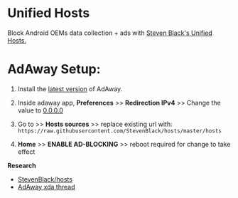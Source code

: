 # Unified Hosts
Block Android OEMs data collection + ads with [Steven Black's Unified Hosts.](https://github.com/StevenBlack/hosts)

# AdAway Setup:
1. Install the [latest version](https://androidfilehost.com/?w=files&flid=249276&sort_by=date&sort_dir=DESC) of AdAway.
2. Inside  adaway app, **Preferences** >> **Redirection IPv4** >> Change the value to [0.0.0.0](https://github.com/StevenBlack/hosts#we-recommend-using-0000-instead-of-127001)
3.  Go to >> **Hosts sources** >> replace existing url with: `https://raw.githubusercontent.com/StevenBlack/hosts/master/hosts` 

4. **Home** >> **ENABLE AD-BLOCKING** >> reboot required for change to take effect

**Research**
- [StevenBlack/hosts](https://github.com/StevenBlack/hosts)
- [AdAway xda thread](https://forum.xda-developers.com/showthread.php?t=2190753)
